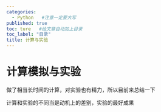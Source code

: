 ```yaml
---
categories:
  - Python   #注意一定要大写
published: true
toc: ture   #给文章自动加上目录
toc_label: "目录"
title: 计算与实验
---
```


# 计算模拟与实验

做了相当长时间的计算，对实验也有精力，所以目前来总结一下

计算和实验的不同当是动机上的差别，实验的最好成果